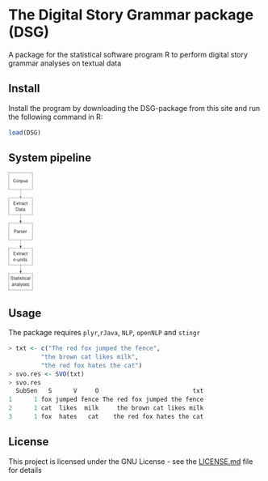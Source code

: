 # The Digital Story Grammar package (DSG)
A package for the statistical software program R to perform digital story grammar analyses on textual data

## Install
Install the program by downloading the DSG-package from this site and run the following command in R: <br/>

``` r
load(DSG)
```
## System pipeline
<img src="https://github.com/sban/narratives/blob/master/SystemPipeline.png" width="48">


##  Usage
The package requires `plyr`,`rJava`, `NLP`, `openNLP` and `stingr`

``` r
> txt <- c("The red fox jumped the fence", 
         "the brown cat likes milk", 
         "the red fox hates the cat")
> svo.res <- SVO(txt)
> svo.res
  SubSen   S      V     O                          txt
1      1 fox jumped fence The red fox jumped the fence
2      1 cat  likes  milk     the brown cat likes milk
3      1 fox  hates   cat    the red fox hates the cat
```

## License

This project is licensed under the GNU License - see the [LICENSE.md](LICENSE.md) file for details


